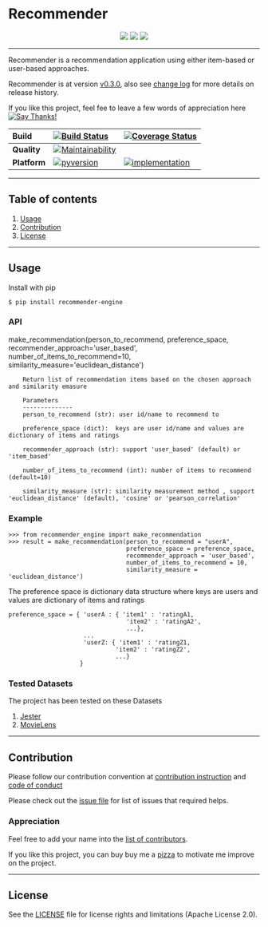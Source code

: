 # **Recommender**

<p align="center">
	<a href="https://pypi.org/project/recommender-engine/"><img src="https://img.shields.io/pypi/v/recommender-engine.svg"></a>
	<a href="https://pepy.tech/project/recommender-engine"><img src="https://pepy.tech/badge/recommender-engine"></a>
	<a href="https://saythanks.io/to/vutransingapore"><img src="https://img.shields.io/badge/Say%20Thanks-!-1EAEDB.svg"></a>
</p>

---

Recommender is a recommendation application using either item-based or user-based approaches.

Recommender is at version [v0.3.0](https://github.com/tranlyvu/recommender/releases), also see [change log](https://github.com/tranlyvu/recommender/blob/dev/CHANGELOG.md) for more details on release history.

If you like this project, feel fee to leave a few words of appreciation here [![Say Thanks!](https://img.shields.io/badge/Say%20Thanks-!-1EAEDB.svg)](https://saythanks.io/to/vutransingapore%40gmail.com)

| Build | [![Build Status][3]][4] | [![Coverage Status][5]][6] |
| :--- | :--- | :---  |
| **Quality** | [![Maintainability][13]][14] | |
| **Platform** | [![pyversion][25]][26] | [![implementation][27]][28] |

[3]: https://travis-ci.org/tranlyvu/recommender.svg?branch=dev
[4]: https://travis-ci.org/tranlyvu/recommender
[5]: https://coveralls.io/repos/github/tranlyvu/recommender/badge.svg?branch=dev
[6]: https://coveralls.io/github/tranlyvu/recommender?branch=dev
[13]: https://api.codeclimate.com/v1/badges/de05d6acb8cd3b11aa0c/maintainability
[14]: https://codeclimate.com/github/tranlyvu/recommender/maintainability
[25]: https://img.shields.io/pypi/pyversions/recommender-engine.svg
[26]: https://pypi.org/project/recommender-engine/
[27]: https://img.shields.io/pypi/implementation/recommender-engine.svg
[28]: https://pypi.org/project/recommender-engine/

---
Table of contents
---

1. [Usage](#Usage)
2. [Contribution](#Contribution) 
4. [License](#License)

---
Usage
---

Install with pip

```
$ pip install recommender-engine
```

### API

make_recommendation(person_to_recommend, preference_space, recommender_approach='user_based', number_of_items_to_recommend=10, similarity_measure='euclidean_distance')

```	
	Return list of recommendation items based on the chosen approach and similarity emasure

	Parameters
	--------------
	person_to_recommend (str): user id/name to recommend to

	preference_space (dict):  keys are user id/name and values are dictionary of items and ratings

	recommender_approach (str): support 'user_based' (default) or 'item_based'

	number_of_items_to_recommend (int): number of items to recommend (default=10)

	similarity_measure (str): similarity measurement method , support 'euclidean_distance' (default), 'cosine' or 'pearson_correlation'
```

### Example

```
>>> from recommender_engine import make_recommendation
>>>	result = make_recommendation(person_to_recommend = "userA",
                                 preference_space = preference_space,
                                 recommender_approach = 'user_based',
                                 number_of_items_to_recommend = 10,
                                 similarity_measure = 'euclidean_distance')
```

The preference space is dictionary data structure where keys are users and values are dictionary of items and ratings

```
preference_space = { 'userA : { 'item1' : 'ratingA1, 
                                 'item2' : 'ratingA2',
                                 ...}, 
                     ... 
                     'userZ: { 'item1' : 'ratingZ1,
                              'item2' : 'ratingZ2',
							  ...}
                    }
```

### Tested Datasets

The project has been tested on these Datasets

1. [Jester](http://goldberg.berkeley.edu/jester-data)
2. [MovieLens](http://files.grouplens.org/datasets/movielens/)

---
Contribution 
---

Please follow our contribution convention at [contribution instruction](https://github.com/tranlyvu/recommender/blob/dev/CONTRIBUTING.md) and [code of conduct](https://github.com/tranlyvu/recommender/blob/dev/CODE-OF-CONDUCT.md)

Please check out the [issue file](https://github.com/tranlyvu/recommender/blob/dev/ISSUES.md) for list of issues that required helps.

### Appreciation

Feel free to add your name into the [list of contributors](https://github.com/tranlyvu/recommender/blob/dev/CONTRIBUTORS.md).

If you like this project, you can buy buy me a [pizza](https://www.buymeacoffee.com/tranlv) to motivate me improve on the project.

---
License
---

See the [LICENSE](https://github.com/tranlyvu/recommender/blob/master/LICENSE) file for license rights and limitations (Apache License 2.0).


